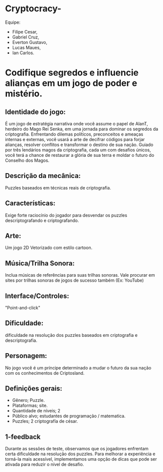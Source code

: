 # Cryptocracy-

Equipe:
- Filipe Cesar, 
- Gabriel Cruz,
- Everton Gustavo,
- Lucas Maues,
- Ian Carlos.

# Codifique segredos e influencie alianças em um jogo de poder e mistério. 

## Identidade do jogo:
É um jogo de estratégia narrativa onde você assume o papel de AlanT, herdeiro do Mago Rei Senka, em uma jornada para dominar os segredos da criptografia. Enfrentando dilemas políticos, preconceitos e ameaças internas e externas, você usará a arte de decifrar códigos para forjar alianças, resolver conflitos e transformar o destino de sua nação. Guiado por três lendários magos da criptografia, cada um com desafios únicos, você terá a chance de restaurar a glória de sua terra e moldar o futuro do Conselho dos Magos. 

## Descrição da mecânica: 
Puzzles baseados em técnicas reais de criptografia.

## Características:
Exige forte raciocínio do jogador para desvendar os puzzles descriptografando e criptografando.

## Arte:
Um jogo 2D Vetorizado com estilo cartoon.

## Música/Trilha Sonora:
Inclua músicas de referências para suas trilhas sonoras. Vale procurar em sites por trilhas sonoras de jogos de sucesso também (Ex: YouTube) 

## Interface/Controles:
"Point-and-click"

## Dificuldade:
dificuldade na resolução dos puzzles baseados em criptografia e descriptografia.

## Personagem:
No jogo você é um príncipe determinado a mudar o futuro da sua nação com os conhecimentos de Criptosland. 

## Definições gerais:

- Gênero; Puzzle.
- Plataformas; site.
- Quantidade de níveis; 2
- Público alvo; estudantes de programação / matematica.
- Puzzles; 2 criptografía de césar.

## 1-feedback
Durante as sessões de teste, observamos que os jogadores enfrentam certa dificuldade na resolução dos puzzles. Para melhorar a experiência e torná-la mais acessível, implementamos uma opção de dicas que pode ser ativada para reduzir o nível de desafio.
